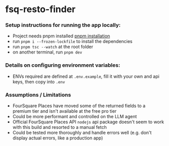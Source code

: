 # fsq-resto-finder

### Setup instructions for running the app locally:
- Project needs pnpm installed [pnpm installation](https://pnpm.io/installation)
- run `pnpm i --frozen-lockfile` to install the dependencies
- run `pnpm tsc --watch` at the root folder
- on another terminal, run `pnpm dev`

### Details on configuring environment variables:
- ENVs required are defined at `.env.example`, fill it with your own and api keys, then copy into `.env`

### Assumptions / Limitations
- FourSquare Places have moved some of the returned fields to a premium tier and isn't available at the free pro tier
- Could be more performant and controlled on the LLM agent
- Official FourSquare Places API `nodejs` api package doesn't seem to work with this build and resorted to a manual fetch
- Could be tested more thoroughly and handle errors well (e.g. don't display actual errors, like a production app)
